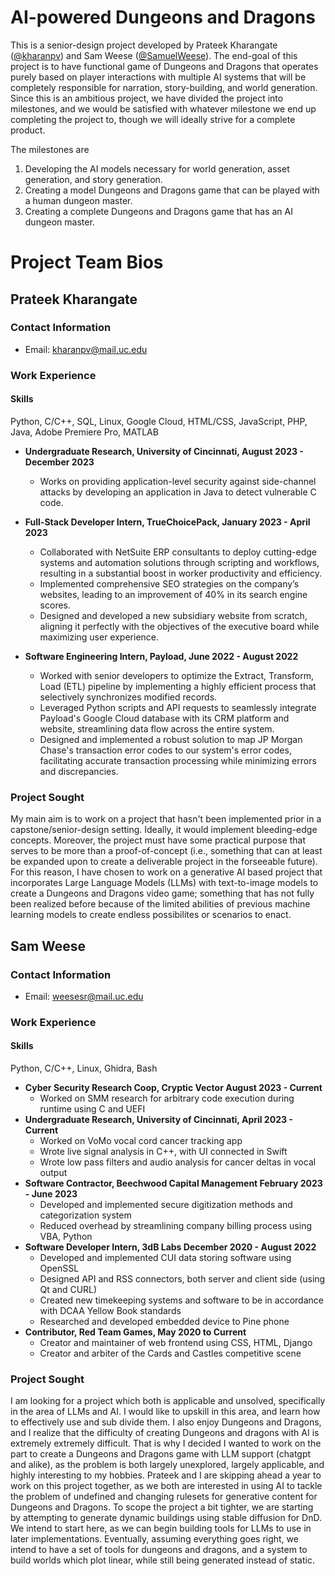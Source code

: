 # AI-powered Dungeons and Dragons

This is a senior-design project developed by Prateek Kharangate ([@kharanpv](https://github.com/kharanpv)) and Sam Weese ([@SamuelWeese](https://github.com/SamuelWeese)). The end-goal of this project is to have functional game of Dungeons and Dragons that operates purely based on player interactions with multiple AI systems that will be completely responsible for narration, story-building, and world generation. Since this is an ambitious project, we have divided the project into milestones, and we would be satisfied with whatever milestone we end up completing the project to, though we will ideally strive for a complete product.

The milestones are

1. Developing the AI models necessary for world generation, asset generation, and story generation.
2. Creating a model Dungeons and Dragons game that can be played with a human dungeon master.
3. Creating a complete Dungeons and Dragons game that has an AI dungeon master.

# Project Team Bios

## Prateek Kharangate
### Contact Information

- Email: kharanpv@mail.uc.edu

### Work Experience

#### Skills
Python, C/C++, SQL, Linux, Google Cloud, HTML/CSS, JavaScript, PHP, Java, Adobe Premiere Pro, MATLAB

- **Undergraduate Research, University of Cincinnati, August 2023 - December 2023**
  - Works on providing application-level security against side-channel attacks by developing an application in Java to detect vulnerable C code.

- **Full-Stack Developer Intern, TrueChoicePack, January 2023 - April 2023**
  - Collaborated with NetSuite ERP consultants to deploy cutting-edge systems and automation solutions through
    scripting and workflows, resulting in a substantial boost in worker productivity and efficiency.
  - Implemented comprehensive SEO strategies on the company’s websites, leading to an improvement of 40% in its
    search engine scores.
  - Designed and developed a new subsidiary website from scratch, aligning it perfectly with the objectives of the
    executive board while maximizing user experience.

- **Software Engineering Intern, Payload, June 2022 - August 2022**
  - Worked with senior developers to optimize the Extract, Transform, Load (ETL) pipeline by implementing a highly
  efficient process that selectively synchronizes modified records.
  - Leveraged Python scripts and API requests to seamlessly integrate Payload's Google Cloud database with its CRM
  platform and website, streamlining data flow across the entire system.
  - Designed and implemented a robust solution to map JP Morgan Chase's transaction error codes to our system's error
  codes, facilitating accurate transaction processing while minimizing errors and discrepancies.

### Project Sought
My main aim is to work on a project that hasn't been implemented prior in a capstone/senior-design setting. Ideally, it would implement bleeding-edge concepts. Moreover, the project must have some practical purpose that serves to be more than a proof-of-concept (i.e., something that can at least be expanded upon to create a deliverable project in the forseeable future). For this reason, I have chosen to work on a generative AI based project that incorporates Large Language Models (LLMs) with text-to-image models to create a Dungeons and Dragons video game; something that has not fully been realized before because of the limited abilities of previous machine learning models to create endless possibilites or scenarios to enact.

## Sam Weese
### Contact Information

- Email: weesesr@mail.uc.edu

### Work Experience

#### Skills
Python, C/C++, Linux, Ghidra, Bash
- **Cyber Security Research Coop, Cryptic Vector August 2023 - Current**
  - Worked on SMM research for arbitrary code execution during runtime using C and UEFI
- **Undergraduate Research, University of Cincinnati, April 2023 - Current**
  - Worked on VoMo vocal cord cancer tracking app
  - Wrote live signal analysis in C++, with UI connected in Swift
  - Wrote low pass filters and audio analysis for cancer deltas in vocal output
- **Software Contractor, Beechwood Capital Management February 2023 - June 2023**
  - Developed and implemented secure digitization methods and categorization system
  - Reduced overhead by streamlining company billing process using VBA, Python
- **Software Developer Intern, 3dB Labs December 2020 - August 2022**
  - Developed and implemented  CUI data storing software using OpenSSL
  - Designed API and RSS connectors, both server and client side (using Qt and CURL)
  - Created new timekeeping systems and software to be in accordance with DCAA Yellow Book standards
  - Researched and developed embedded device to Pine phone
- **Contributor, Red Team Games, May 2020 to Current**
  - Creator and maintainer of web frontend using CSS, HTML, Django
  - Creator and arbiter of the Cards and Castles competitive scene

### Project Sought
  I am looking for a project which both is applicable and unsolved, specifically in the area of LLMs and AI. I would like to upskill in this area, and learn how to effectively use and sub divide them. I also enjoy Dungeons and Dragons, and I realize that the difficulty of creating Dungeons and dragons with AI is extremely extremely difficult. That is why I decided I wanted to work on the part to create a Dungeons and Dragons game with LLM support (chatgpt and alike), as the problem is both largely unexplored, largely applicable, and highly interesting to my hobbies. Prateek and I are skipping ahead a year to work on this project together, as we both are interested in using AI to tackle the problem of undefined and changing rulesets for generative content for Dungeons and Dragons. To scope the project a bit tighter, we are starting by attempting to generate dynamic buildings using stable diffusion for DnD. We intend to start here, as we can begin building tools for LLMs to use in later implementations. Eventually, assuming everything goes right, we intend to have a set of tools for dungeons and dragons, and a system to build worlds which plot linear, while still being generated instead of static.
